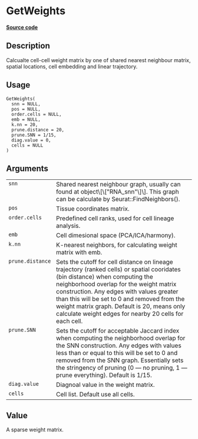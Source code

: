 

# GetWeights

[**Source code**](https://github.com/shiquan/Yano/tree/master/R/weights.R#L15)

## Description

Calcualte cell-cell weight matrix by one of shared nearest neighbour
matrix, spatial locations, cell embedding and linear trajectory.

## Usage

<pre><code class='language-R'>GetWeights(
  snn = NULL,
  pos = NULL,
  order.cells = NULL,
  emb = NULL,
  k.nn = 20,
  prune.distance = 20,
  prune.SNN = 1/15,
  diag.value = 0,
  cells = NULL
)
</code></pre>

## Arguments

<table>
<tr>
<td style="white-space: nowrap; font-family: monospace; vertical-align: top">
<code id="snn">snn</code>
</td>
<td>
Shared nearest neighbour graph, usually can found at
object\[\["RNA_snn"\]\]. This graph can be calculate by
Seurat::FindNeighbors().
</td>
</tr>
<tr>
<td style="white-space: nowrap; font-family: monospace; vertical-align: top">
<code id="pos">pos</code>
</td>
<td>
Tissue coordinates matrix.
</td>
</tr>
<tr>
<td style="white-space: nowrap; font-family: monospace; vertical-align: top">
<code id="order.cells">order.cells</code>
</td>
<td>
Predefined cell ranks, used for cell lineage analysis.
</td>
</tr>
<tr>
<td style="white-space: nowrap; font-family: monospace; vertical-align: top">
<code id="emb">emb</code>
</td>
<td>
Cell dimesional space (PCA/ICA/harmony).
</td>
</tr>
<tr>
<td style="white-space: nowrap; font-family: monospace; vertical-align: top">
<code id="k.nn">k.nn</code>
</td>
<td>
K-nearest neighbors, for calculating weight matrix with emb.
</td>
</tr>
<tr>
<td style="white-space: nowrap; font-family: monospace; vertical-align: top">
<code id="prune.distance">prune.distance</code>
</td>
<td>
Sets the cutoff for cell distance on lineage trajectory (ranked cells)
or spatial cooridates (bin distance) when computing the neighborhood
overlap for the weight matrix construction. Any edges with values
greater than this will be set to 0 and removed from the weight matrix
graph. Default is 20, means only calculate weight edges for nearby 20
cells for each cell.
</td>
</tr>
<tr>
<td style="white-space: nowrap; font-family: monospace; vertical-align: top">
<code id="prune.SNN">prune.SNN</code>
</td>
<td>
Sets the cutoff for acceptable Jaccard index when computing the
neighborhood overlap for the SNN construction. Any edges with values
less than or equal to this will be set to 0 and removed from the SNN
graph. Essentially sets the stringency of pruning (0 — no pruning, 1 —
prune everything). Default is 1/15.
</td>
</tr>
<tr>
<td style="white-space: nowrap; font-family: monospace; vertical-align: top">
<code id="diag.value">diag.value</code>
</td>
<td>
Diagnoal value in the weight matrix.
</td>
</tr>
<tr>
<td style="white-space: nowrap; font-family: monospace; vertical-align: top">
<code id="cells">cells</code>
</td>
<td>
Cell list. Default use all cells.
</td>
</tr>
</table>

## Value

A sparse weight matrix.
